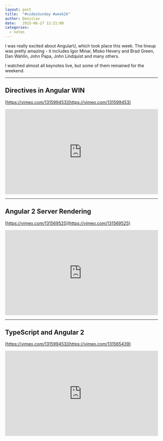 ```yaml
---
layout: post
title:  "#videoSunday #week26"
author: Denislav
date:   2015-06-27 12:21:00
categories: 
  - notes
---
```

I was really excited about AngularU, which took place this week. The lineup was pretty amazing - it includes Igor Minar, Misko Hevery and Brad Green,
Dan Wahlin, John Papa, John Lindquist and many others.

I watched almost all keynotes live, but some of them remained for the weekend. 

---

## Directives in Angular WIN
[https://vimeo.com/131599453](https://vimeo.com/131599453)

<iframe src="https://player.vimeo.com/video/131599453" width="100%" height="281" frameborder="0" webkitallowfullscreen mozallowfullscreen allowfullscreen></iframe>

---

## Angular 2 Server Rendering
[https://vimeo.com/131569525](https://vimeo.com/131569525)

<iframe src="https://player.vimeo.com/video/131569525" width="100%" height="281" frameborder="0" webkitallowfullscreen mozallowfullscreen allowfullscreen></iframe>

---

## TypeScript and Angular 2
[https://vimeo.com/131599453](https://vimeo.com/131565439)

<iframe src="https://player.vimeo.com/video/131565439" width="100%" height="281" frameborder="0" webkitallowfullscreen mozallowfullscreen allowfullscreen></iframe>
